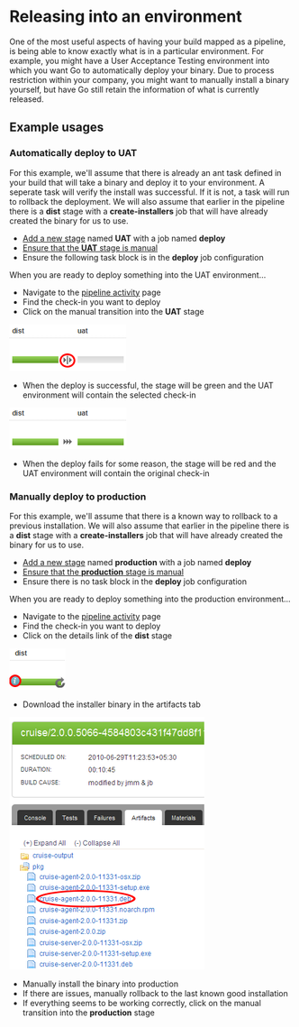 # Releasing into an environment

One of the most useful aspects of having your build mapped as a pipeline, is being able to know exactly what is in a particular environment. For example, you might have a User Acceptance Testing environment into which you want Go to automatically deploy your binary. Due to process restriction within your company, you might want to manually install a binary yourself, but have Go still retain the information of what is currently released.

## Example usages

### Automatically deploy to UAT

For this example, we'll assume that there is already an ant task defined in your build that will take a binary and deploy it to your environment. A seperate task will verify the install was successful. If it is not, a task will run to rollback the deployment. We will also assume that earlier in the pipeline there is a **dist** stage with a **create-installers** job that will have already created the binary for us to use.

-   [Add a new stage](../configuration/admin_add_stage.md) named **UAT** with a job named **deploy**
-   [Ensure that the **UAT** stage is manual](../configuration/dev_choose_when_stage_runs.md)
-   Ensure the following task block is in the **deploy** job configuration

When you are ready to deploy something into the UAT environment...

-   Navigate to the [pipeline activity](../navigation/pipeline_activity_page.md) page
-   Find the check-in you want to deploy
-   Click on the manual transition into the **UAT** stage

![](../resources/images/1_click_manual_to_uat.png)

-   When the deploy is successful, the stage will be green and the UAT environment will contain the selected check-in

![](../resources/images/2_successful_to_uat.png)

-   When the deploy fails for some reason, the stage will be red and the UAT environment will contain the original check-in

### Manually deploy to production

For this example, we'll assume that there is a known way to rollback to a previous installation. We will also assume that earlier in the pipeline there is a **dist** stage with a **create-installers** job that will have already created the binary for us to use.

-   [Add a new stage](../configuration/admin_add_stage.md) named **production** with a job named **deploy**
-   [Ensure that the **production** stage is manual](../configuration/dev_choose_when_stage_runs.md)
-   Ensure there is no task block in the **deploy** job configuration

When you are ready to deploy something into the production
environment...

-   Navigate to the [pipeline activity](../navigation/pipeline_activity_page.html) page
-   Find the check-in you want to deploy
-   Click on the details link of the **dist** stage

![](../resources/images/4_click_stage_details.png)

-   Download the installer binary in the artifacts tab

![](../resources/images/5_download_artifact.png)

-   Manually install the binary into production
-   If there are issues, manually rollback to the last known good installation
-   If everything seems to be working correctly, click on the manual transition into the **production** stage